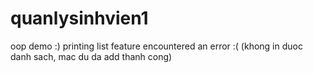 # quanlysinhvien1
oop demo :)
printing list feature encountered an error :(
(khong in duoc danh sach, mac du da add thanh cong)
